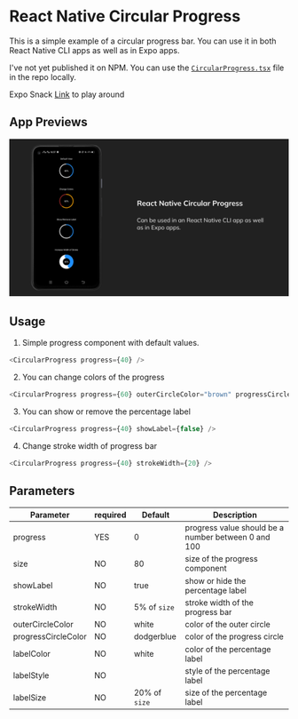 # React Native Circular Progress

This is a simple example of a circular progress bar.
You can use it in both React Native CLI apps as well as in Expo apps.

I've not yet published it on NPM. You can use the [`CircularProgress.tsx`](https://github.com/kartikeyvaish/react-native-circular-progress/blob/main/CircularProgress.tsx) file in the repo locally.

Expo Snack [Link](https://snack.expo.dev/@kartikeyvaish/react-native-circular-progress) to play around

## App Previews

![React Native Circular Progress Preview](./assets/images/App_Preview_1.png)

## Usage

1. Simple progress component with default values.

```typescript
<CircularProgress progress={40} />
```

2. You can change colors of the progress

```typescript
<CircularProgress progress={60} outerCircleColor="brown" progressCircleColor="orange" />
```

3. You can show or remove the percentage label

```typescript
<CircularProgress progress={40} showLabel={false} />
```

4. Change stroke width of progress bar

```typescript
<CircularProgress progress={40} strokeWidth={20} />
```

## Parameters

| Parameter           | required | Default       | Description                                         |
| ------------------- | -------- | ------------- | --------------------------------------------------- |
| progress            | YES      | 0             | progress value should be a number between 0 and 100 |
| size                | NO       | 80            | size of the progress component                      |
| showLabel           | NO       | true          | show or hide the percentage label                   |
| strokeWidth         | NO       | 5% of `size`  | stroke width of the progress bar                    |
| outerCircleColor    | NO       | white         | color of the outer circle                           |
| progressCircleColor | NO       | dodgerblue    | color of the progress circle                        |
| labelColor          | NO       | white         | color of the percentage label                       |
| labelStyle          | NO       |               | style of the percentage label                       |
| labelSize           | NO       | 20% of `size` | size of the percentage label                        |
